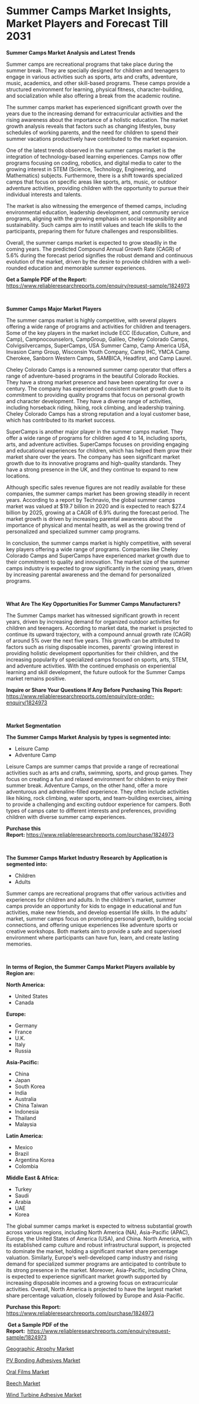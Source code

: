 <p><h1>Summer Camps Market Insights, Market Players and Forecast Till 2031</h1></p><p><strong>Summer Camps Market Analysis and Latest Trends</strong></p>
<p><p>Summer camps are recreational programs that take place during the summer break. They are specially designed for children and teenagers to engage in various activities such as sports, arts and crafts, adventure, music, academics, and other skill-based programs. These camps provide a structured environment for learning, physical fitness, character-building, and socialization while also offering a break from the academic routine.</p><p>The summer camps market has experienced significant growth over the years due to the increasing demand for extracurricular activities and the rising awareness about the importance of a holistic education. The market growth analysis reveals that factors such as changing lifestyles, busy schedules of working parents, and the need for children to spend their summer vacations productively have contributed to the market expansion.</p><p>One of the latest trends observed in the summer camps market is the integration of technology-based learning experiences. Camps now offer programs focusing on coding, robotics, and digital media to cater to the growing interest in STEM (Science, Technology, Engineering, and Mathematics) subjects. Furthermore, there is a shift towards specialized camps that focus on specific areas like sports, arts, music, or outdoor adventure activities, providing children with the opportunity to pursue their individual interests and talents.</p><p>The market is also witnessing the emergence of themed camps, including environmental education, leadership development, and community service programs, aligning with the growing emphasis on social responsibility and sustainability. Such camps aim to instill values and teach life skills to the participants, preparing them for future challenges and responsibilities.</p><p>Overall, the summer camps market is expected to grow steadily in the coming years. The predicted Compound Annual Growth Rate (CAGR) of 5.6% during the forecast period signifies the robust demand and continuous evolution of the market, driven by the desire to provide children with a well-rounded education and memorable summer experiences.</p></p>
<p><strong>Get a Sample PDF of the Report:&nbsp;</strong> <a href="https://www.reliableresearchreports.com/enquiry/request-sample/1824973">https://www.reliableresearchreports.com/enquiry/request-sample/1824973</a></p>
<p>&nbsp;</p>
<p><strong>Summer Camps Major Market Players</strong></p>
<p><p>The summer camps market is highly competitive, with several players offering a wide range of programs and activities for children and teenagers. Some of the key players in the market include ECC (Education, Culture, and Camp), Campnocounselors, CampGroup, Galileo, Cheley Colorado Camps, Colvigsilvercamps, SuperCamps, USA Summer Camp, Camp America USA, Invasion Camp Group, Wisconsin Youth Company, Camp IHC, YMCA Camp Cherokee, Sanborn Western Camps, SAMBICA, Headfirst, and Camp Laurel. </p><p>Cheley Colorado Camps is a renowned summer camp operator that offers a range of adventure-based programs in the beautiful Colorado Rockies. They have a strong market presence and have been operating for over a century. The company has experienced consistent market growth due to its commitment to providing quality programs that focus on personal growth and character development. They have a diverse range of activities, including horseback riding, hiking, rock climbing, and leadership training. Cheley Colorado Camps has a strong reputation and a loyal customer base, which has contributed to its market success. </p><p>SuperCamps is another major player in the summer camps market. They offer a wide range of programs for children aged 4 to 14, including sports, arts, and adventure activities. SuperCamps focuses on providing engaging and educational experiences for children, which has helped them grow their market share over the years. The company has seen significant market growth due to its innovative programs and high-quality standards. They have a strong presence in the UK, and they continue to expand to new locations. </p><p>Although specific sales revenue figures are not readily available for these companies, the summer camps market has been growing steadily in recent years. According to a report by Technavio, the global summer camps market was valued at $19.7 billion in 2020 and is expected to reach $27.4 billion by 2025, growing at a CAGR of 6.9% during the forecast period. The market growth is driven by increasing parental awareness about the importance of physical and mental health, as well as the growing trend of personalized and specialized summer camp programs. </p><p>In conclusion, the summer camps market is highly competitive, with several key players offering a wide range of programs. Companies like Cheley Colorado Camps and SuperCamps have experienced market growth due to their commitment to quality and innovation. The market size of the summer camps industry is expected to grow significantly in the coming years, driven by increasing parental awareness and the demand for personalized programs.</p></p>
<p>&nbsp;</p>
<p><strong>What Are The Key Opportunities For Summer Camps Manufacturers?</strong></p>
<p><p>The Summer Camps market has witnessed significant growth in recent years, driven by increasing demand for organized outdoor activities for children and teenagers. According to market data, the market is projected to continue its upward trajectory, with a compound annual growth rate (CAGR) of around 5% over the next five years. This growth can be attributed to factors such as rising disposable incomes, parents' growing interest in providing holistic development opportunities for their children, and the increasing popularity of specialized camps focused on sports, arts, STEM, and adventure activities. With the continued emphasis on experiential learning and skill development, the future outlook for the Summer Camps market remains positive.</p></p>
<p><strong>Inquire or Share Your Questions If Any Before Purchasing This Report:</strong> <a href="https://www.reliableresearchreports.com/enquiry/pre-order-enquiry/1824973">https://www.reliableresearchreports.com/enquiry/pre-order-enquiry/1824973</a></p>
<p>&nbsp;</p>
<p><strong>Market Segmentation</strong></p>
<p><strong>The Summer Camps Market Analysis by types is segmented into:</strong></p>
<p><ul><li>Leisure Camp</li><li>Adventure Camp</li></ul></p>
<p><p>Leisure Camps are summer camps that provide a range of recreational activities such as arts and crafts, swimming, sports, and group games. They focus on creating a fun and relaxed environment for children to enjoy their summer break. Adventure Camps, on the other hand, offer a more adventurous and adrenaline-filled experience. They often include activities like hiking, rock climbing, water sports, and team-building exercises, aiming to provide a challenging and exciting outdoor experience for campers. Both types of camps cater to different interests and preferences, providing children with diverse summer camp experiences.</p></p>
<p><strong>Purchase this Report:&nbsp;</strong><a href="https://www.reliableresearchreports.com/purchase/1824973">https://www.reliableresearchreports.com/purchase/1824973</a></p>
<p>&nbsp;</p>
<p><strong>The Summer Camps Market Industry Research by Application is segmented into:</strong></p>
<p><ul><li>Children</li><li>Adults</li></ul></p>
<p><p>Summer camps are recreational programs that offer various activities and experiences for children and adults. In the children's market, summer camps provide an opportunity for kids to engage in educational and fun activities, make new friends, and develop essential life skills. In the adults' market, summer camps focus on promoting personal growth, building social connections, and offering unique experiences like adventure sports or creative workshops. Both markets aim to provide a safe and supervised environment where participants can have fun, learn, and create lasting memories.</p></p>
<p>&nbsp;</p>
<p><strong>In terms of Region, the Summer Camps Market Players available by Region are:</strong></p>
<p>
    <p> <strong> North America: </strong>
        <ul>
            <li>United States</li>
            <li>Canada</li>
        </ul>
        </p> 
    <p> <strong> Europe: </strong>
        <ul>
            <li>Germany</li>
            <li>France</li>
            <li>U.K.</li>
            <li>Italy</li>
            <li>Russia</li>
        </ul>
        </p> 
    <p> <strong> Asia-Pacific: </strong>
        <ul>
            <li>China</li>
            <li>Japan</li>
            <li>South Korea</li>
            <li>India</li>
            <li>Australia</li>
            <li>China Taiwan</li>
            <li>Indonesia</li>
            <li>Thailand</li>
            <li>Malaysia</li>
        </ul>
        </p> 
    <p> <strong> Latin America: </strong>
        <ul>
            <li>Mexico</li>
            <li>Brazil</li>
            <li>Argentina Korea</li>
            <li>Colombia</li>
        </ul>
        </p> 
    <p> <strong> Middle East & Africa: </strong>
        <ul>
            <li>Turkey</li>
            <li>Saudi</li>
            <li>Arabia</li>
            <li>UAE</li>
            <li>Korea</li>
        </ul>
    </p>
    </p>
<p><p>The global summer camps market is expected to witness substantial growth across various regions, including North America (NA), Asia-Pacific (APAC), Europe, the United States of America (USA), and China. North America, with its established camp culture and robust infrastructural support, is projected to dominate the market, holding a significant market share percentage valuation. Similarly, Europe's well-developed camp industry and rising demand for specialized summer programs are anticipated to contribute to its strong presence in the market. Moreover, Asia-Pacific, including China, is expected to experience significant market growth supported by increasing disposable incomes and a growing focus on extracurricular activities. Overall, North America is projected to have the largest market share percentage valuation, closely followed by Europe and Asia-Pacific.</p></p>
<p><strong>Purchase this Report: </strong><a href="https://www.reliableresearchreports.com/purchase/1824973">https://www.reliableresearchreports.com/purchase/1824973</a></p>
<p>&nbsp;<strong>Get a Sample PDF of the Report:&nbsp;&nbsp;</strong><a href="https://www.reliableresearchreports.com/enquiry/request-sample/1824973">https://www.reliableresearchreports.com/enquiry/request-sample/1824973</a></p>
<p><strong></strong></p>
<p><p><a href="https://github.com/julyju69/Market-Research-Report-List-1/blob/main/geographic-atrophy-market.md">Geographic Atrophy Market</a></p><p><a href="https://medium.com/@rachelyoung56/pv-bonding-adhesives-nbsp-market-focuses-on-market-share-size-and-projected-forecast-till-2031-d94bd29cf6e2">PV Bonding Adhesives Market</a></p><p><a href="https://github.com/markusgodoy/Market-Research-Report-List-1/blob/main/oral-films-market.md">Oral Films Market</a></p><p><a href="https://www.linkedin.com/pulse/beech-market-comprehensive-report-its-share-amp-growth-mvobe?trackingId=4MrC438eTeq3wgJRKMN97A%3D%3D">Beech Market</a></p><p><a href="https://medium.com/@rachelyoung56/wind-turbine-adhesive-market-comprehensive-assessment-by-type-application-and-geography-a547a8ae5ccd">Wind Turbine Adhesive Market</a></p></p>